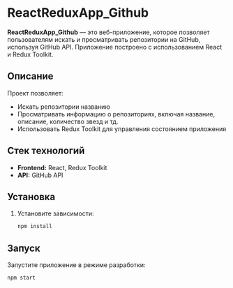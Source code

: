 # ReactReduxApp_Github

**ReactReduxApp_Github** — это веб-приложение, которое позволяет пользователям искать и просматривать репозитории на GitHub, используя GitHub API. Приложение построено с использованием React и Redux Toolkit.

## Описание

Проект позволяет:

- Искать репозитории названию
- Просматривать информацию о репозиториях, включая название, описание, количество звезд и тд.
- Использовать Redux Toolkit для управления состоянием приложения

## Стек технологий

- **Frontend:** React, Redux Toolkit
- **API:** GitHub API

## Установка

1. Установите зависимости:
    ```bash
    npm install
    ```
    
## Запуск

Запустите приложение в режиме разработки:

```bash
npm start
